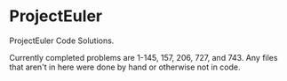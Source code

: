 # ProjectEuler
ProjectEuler Code Solutions.

Currently completed problems are 1-145, 157, 206, 727, and 743. Any files that aren't in here were done by hand or otherwise not in code.
